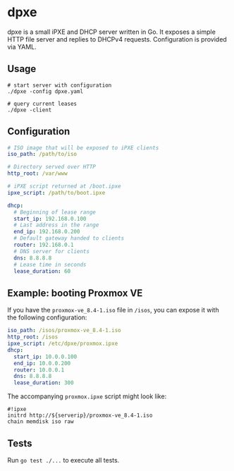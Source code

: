 # dpxe

dpxe is a small iPXE and DHCP server written in Go. It exposes a simple HTTP file server and replies to DHCPv4 requests. Configuration is provided via YAML.

## Usage

```
# start server with configuration
./dpxe -config dpxe.yaml

# query current leases
./dpxe -client
```

## Configuration

```yaml
# ISO image that will be exposed to iPXE clients
iso_path: /path/to/iso

# Directory served over HTTP
http_root: /var/www

# iPXE script returned at /boot.ipxe
ipxe_script: /path/to/boot.ipxe

dhcp:
  # Beginning of lease range
  start_ip: 192.168.0.100
  # Last address in the range
  end_ip: 192.168.0.200
  # Default gateway handed to clients
  router: 192.168.0.1
  # DNS server for clients
  dns: 8.8.8.8
  # Lease time in seconds
  lease_duration: 60
```

## Example: booting Proxmox VE

If you have the `proxmox-ve_8.4-1.iso` file in `/isos`, you can expose it with
the following configuration:

```yaml
iso_path: /isos/proxmox-ve_8.4-1.iso
http_root: /isos
ipxe_script: /etc/dpxe/proxmox.ipxe
dhcp:
  start_ip: 10.0.0.100
  end_ip: 10.0.0.200
  router: 10.0.0.1
  dns: 8.8.8.8
  lease_duration: 300
```

The accompanying `proxmox.ipxe` script might look like:

```text
#!ipxe
initrd http://${serverip}/proxmox-ve_8.4-1.iso
chain memdisk iso raw
```

## Tests

Run `go test ./...` to execute all tests.
